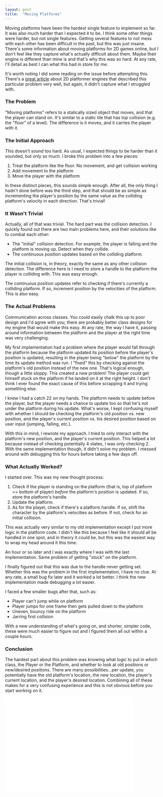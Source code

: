 ```yaml
---
layout: post
title:  "Moving Platforms"
---
```

Moving platforms have been the hardest single feature to implement so far. It
was also much harder than I expected it to be. I think some other things were
harder, but not single features. Getting several features to not mess with each
other has been difficult in the past, but this was just insane. There's some
information about moving platforms for 2D games online, but I don't feel like
they capture what's actually difficult about them. Maybe their engine is
different than mine is and that's why this was so hard. At any rate, I'll
detail as best I can what this had in store for me.

It's worth noting I did some reading on the issue before attempting this.
There's a [great
article](http://higherorderfun.com/blog/2012/05/20/the-guide-to-implementing-2d-platformers/)
about 2D platformer engines that described this particular problem very well,
but again, it didn't capture what I struggled with.

### The Problem

"Moving platforms" refers to a statically sized object that moves, and that the
player can stand on. It's similar to a static tile that has top collision (e.g.
the "floor" of a level). The difference is it moves, and it carries the
player with it.

### The Initial Approach

This doesn't sound too hard. As usual, I expected things to be harder than it
sounded, but only so much. I broke this problem into a few pieces:

1) Treat the platform like the floor. No movement, and get collision working
2) Add movement to the platform
3) Move the player with the platform

In these distinct pieces, this sounds simple enough. After all, the only thing
I hadn't done before was the third step, and that should be as simple as
incrementing the player's position by the same value as the colliding
platform's velocity in each direction. That's trivial!

### It Wasn't Trivial

Actually, all of that was trivial. The hard part was the collision detection. I
quickly found out there are two main problems here, and their solutions like to
combat each other:

- The "initial" collision detection. For example, the player is falling and the platform is moving up. Detect when they collide.
- The continuous position updates based on the colliding platform.

The initial collision is, in theory, exactly the same as any other collision
detection. The difference here is I need to store a handle to the platform the
player is colliding with. This was easy enough.

The continuous position updates refer to checking if there's currently a
colliding platform. If so, increment position by the velocities of the
platform. This is also easy.

### The Actual Problems

Communication across classes. You could easily chalk this up to poor design and
I'd agree with you; there are probably better class designs for my engine that
would make this easy. At any rate, the way I have it, passing around
information between the platform and the player at the right time was very
challenging.

My first implementation had a problem where the player would fall through the
platform because the platform updated its position before the player's position
is updated, resulting in the player being "below" the platform by the time its
update method was run. I "fixed" this by checking against the platform's old
position instead of the new one. That's logical enough, though a little sloppy.
This created a new problem! The player could get himself stuck on the platform
if he landed on it at the right height. I don't think I ever found the exact
cause of this before scrapping it and trying something else.

I knew I had a catch 22 on my hands. The platform needs to update before the
player, but the player needs a chance to update too so that he's not under the
platform during his update. What's worse, I kept confusing myself with whether
I should be checking the platform's old position vs. new position, and the
player's current position vs. his desired position based on user input
(jumping, falling, etc.).

With this in mind, I rewrote my approach. I tried to only interact with the
platform's new position, and the player's current position. This helped a lot
because instead of checking potentially 4 states, I was only checking 2. With
the same implementation though, it didn't solve my problem. I messed around
with debugging this for hours before taking a few days off.

### What Actually Worked?

I started over. This was my new thought process:

1) Check if the player is standing on the platform (that is, top of platform ==
bottom of player) *before* the platform's position is updated. If so, store
the platform's handle.
2) Update the platform.
3) As for the player, check if there's a platform handle. If so, shift the
character by the platform's velocities as before. If not, check for an initial
collision.

This was actually very similar to my old implementation except I put more logic
in the platform code. I didn't like this because I feel like it should all be
handled in one spot, and in theory it could be, but this was the easiest way to
wrap my head around it this time.

An hour or so later and I was exactly where I was with the last implementation.
Same problem of getting "stuck" on the platform.

I finally figured out that this was due to the handle never getting set.
Whether this was the problem in the first implementation, I have no clue. At
any rate, a small bug fix later and it worked a lot better. I think the new
implementation made debugging a lot easier.

I faced a few smaller bugs after that, such as:

- Player can't jump while on platform
- Player jumps for one frame then gets pulled down to the platform
- Uneven, bouncy ride on the platform
- Jarring first collision

With a new understanding of what's going on, and shorter, simpler code, these
were much easier to figure out and I figured them all out within a couple
hours.

### Conclusion

The hardest part about this problem was knowing what logic to put in which
class, the Player or the Platform, and whether to look at old positions or
new/desired positions. There are many possibilities...per update, you
potentially have the old platform's location, the new location, the player's
current location, and the player's desired location. Combining all of these
makes for a very confusing experience and this is not obvious before you start
working on it.

<iframe width="420" height="315" src="//www.youtube.com/embed/0dpIANDihlI" frameborder="0" allowfullscreen></iframe>
